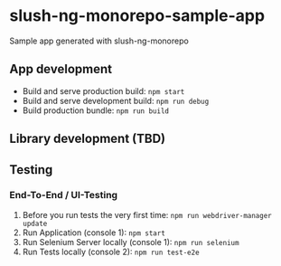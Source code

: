 # slush-ng-monorepo-sample-app

Sample app generated with slush-ng-monorepo

## App development

- Build and serve production build: `npm start`
- Build and serve development build: `npm run debug`
- Build production bundle: `npm run build`


## Library development (TBD)


## Testing

### End-To-End / UI-Testing

1. Before you run tests the very first time:  `npm run webdriver-manager update`
1. Run Application (console 1): `npm start`
1. Run Selenium Server locally (console 1): `npm run selenium`
1. Run Tests locally (console 2): `npm run test-e2e`

